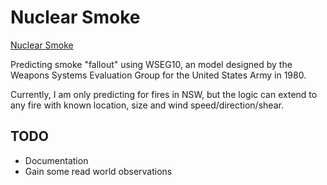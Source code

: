 # Nuclear Smoke

[Nuclear Smoke](https://aveygo.github.io/NuclearSmoke/)

Predicting smoke "fallout" using WSEG10, an model designed by the Weapons Systems Evaluation Group for the United States Army in 1980.

Currently, I am only predicting for fires in NSW, but the logic can extend to any fire with known location, size and wind speed/direction/shear.

## TODO
 - Documentation
 - Gain some read world observations

